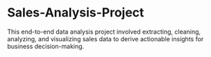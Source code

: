 # Sales-Analysis-Project
This end-to-end data analysis project involved extracting, cleaning, analyzing, and visualizing sales data to derive actionable insights for business decision-making.
